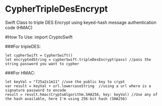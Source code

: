 # CypherTripleDesEncrypt
Swift Class to triple DES Encrypt using  keyed-hash message authentication code (HMAC) 

#How To Use:
    import CryptoSwift

###For tripleDES:

    let cypherSwift = CypherSwift()
    let encryptedString = cypherSwift.tripleDesEncrypt(pass) //pass the string password you want to cypher
    
###For HMAC:

    let keyVal = "f25a2s1m11" //use the public key to crypt
    var result = keyVal + url.lowercaseString  //using a url where is a signature password to encode
    result = result.hmac(CryptoAlgorithm.SHA256, key: keyVal) //Use any of the hash available, here I'm using 256-bit hash (SHA256) 
     
     
